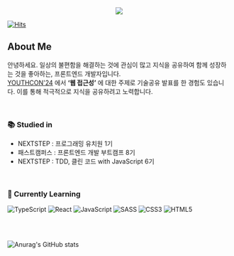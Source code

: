 <div align='center'>
  <img src="https://capsule-render.vercel.app/api?type=waving&height=300&color=&customColorList=0,2,2,2,2,3gradient&text=Front-End%20Developer&fontColor=fff&fontSize=55&fontAlignY=45" />  
</div>

[![Hits](https://hits.seeyoufarm.com/api/count/incr/badge.svg?url=https%3A%2F%2Fgithub.com%2Foxlzlo&count_bg=%23CB8AFF&title_bg=%23808080&icon=github.svg&icon_color=%23F3F3F3&title=hits&edge_flat=false)](https://hits.seeyoufarm.com)


## About Me
안녕하세요. 일상의 불편함을 해결하는 것에 관심이 많고 지식을 공유하여 함께 성장하는 것을 좋아하는, 프론트엔드 개발자입니다.  
[YOUTHCON'24](https://frost-witch-afb.notion.site/YOUTHCON-24-49177aa1b828435f98046912c6debc78) 에서 **‘웹 접근성’** 에 대한 주제로 기술공유 발표를 한 경험도 있습니다. 이를 통해 적극적으로 지식을 공유하려고 노력합니다.

<br/>


### 📚 Studied in
- NEXTSTEP : 프로그래밍 유치원 1기
- 패스트캠퍼스 : 프론트엔드 개발 부트캠프 8기
- NEXTSTEP : TDD, 클린 코드 with JavaScript 6기

<br/>


### 🌱 Currently Learning
![TypeScript](https://img.shields.io/badge/TypeScript-3178C6.svg?&style=for-the-badge&logo=TypeScript&logoColor=black)
![React](https://img.shields.io/badge/React-61DAFB.svg?&style=for-the-badge&logo=React&logoColor=black)
![JavaScript](https://img.shields.io/badge/JavaScript-F7DF1E.svg?&style=for-the-badge&logo=JavaScript&logoColor=black)
![SASS](https://img.shields.io/badge/SASS-CC6699.svg?&style=for-the-badge&logo=SASS&logoColor=white)
![CSS3](https://img.shields.io/badge/CSS3-1572B6.svg?&style=for-the-badge&logo=CSS3&logoColor=white)
![HTML5](https://img.shields.io/badge/HTML5-E34F26.svg?&style=for-the-badge&logo=HTML5&logoColor=white)

<br/>

<!--
**oxlzlo/oxlzlo** is a ✨ _special_ ✨ repository because its `README.md` (this file) appears on your GitHub profile.

Here are some ideas to get you started:

- 🔭 I’m currently working on ...
- 🌱 I’m currently learning ...
- 👯 I’m looking to collaborate on ...
- 🤔 I’m looking for help with ...
- 💬 Ask me about ...
- 📫 How to reach me: ...
- 😄 Pronouns: ...
- ⚡ Fun fact: ...

![Top Langs](https://github-readme-stats.vercel.app/api/top-langs/?username=oxlzlo&layout=compact)
-->


<br>

![Anurag's GitHub stats](https://github-readme-stats.vercel.app/api?username=oxlzlo&show_icons=true&theme=buefy)
